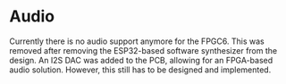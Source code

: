 # Audio
Currently there is no audio support anymore for the FPGC6. This was removed after removing the ESP32-based software synthesizer from the design. An I2S DAC was added to the PCB, allowing for an FPGA-based audio solution. However, this still has to be designed and implemented.